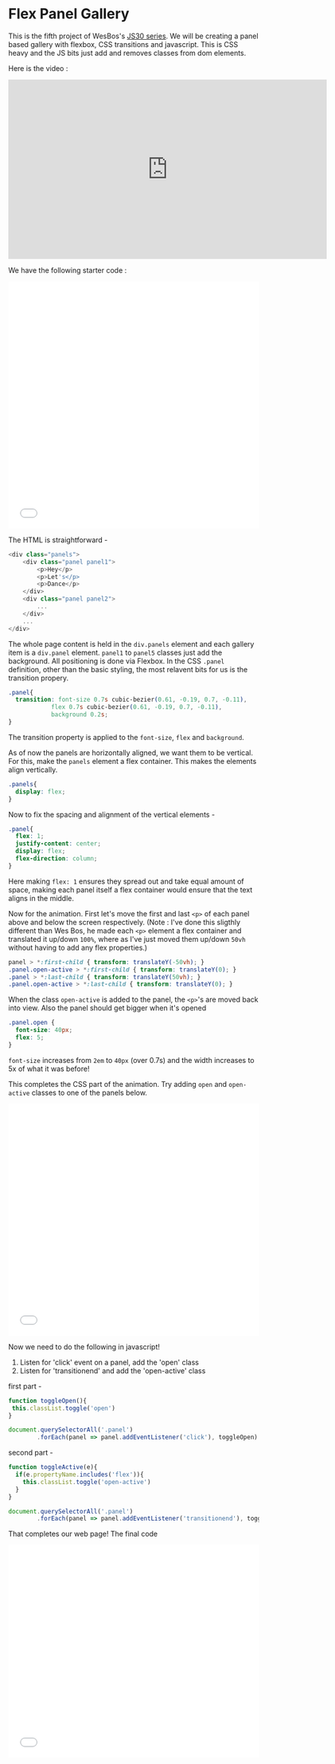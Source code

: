# Flex Panel Gallery

This is the fifth project of WesBos's [JS30 series](https://javascript30.com).
We will be creating a panel based gallery with flexbox, CSS transitions and javascript. This is CSS heavy and the JS bits just add and removes classes from dom elements.

Here is the video :

<iframe width="640" height="360" src="https://www.youtube.com/embed/9eif30i26jg?list=PLu8EoSxDXHP6CGK4YVJhL_VWetA865GOH" frameborder="0" allow="autoplay; encrypted-media" allowfullscreen></iframe>

We have the following starter code :

<iframe height='496' scrolling='no' title='JS30-05-flex-gallery-a' src='//codepen.io/deepakkarki/embed/mKqjVo/?height=496&theme-id=dark&default-tab=css,result&embed-version=2' frameborder='no' allowtransparency='true' allowfullscreen='true' style='width: 100%;'>See the Pen <a href='https://codepen.io/deepakkarki/pen/mKqjVo/'>JS30-05-flex-gallery-a</a> by Deepak Karki (<a href='https://codepen.io/deepakkarki'>@deepakkarki</a>) on <a href='https://codepen.io'>CodePen</a>.
</iframe>

The HTML is straightforward -

```js
<div class="panels">
    <div class="panel panel1">
        <p>Hey</p>
        <p>Let's</p>
        <p>Dance</p>
    </div>
    <div class="panel panel2">
        ...
    </div>
    ...
</div>
```

The whole page content is held in the `div.panels` element and each gallery item is a `div.panel` element. `panel1` to `panel5` classes just add the background. All positioning is done via Flexbox. In the CSS `.panel` definition, other than the basic styling, the most relavent bits for us is the transition propery. 

```css
.panel{
  transition: font-size 0.7s cubic-bezier(0.61, -0.19, 0.7, -0.11),
            flex 0.7s cubic-bezier(0.61, -0.19, 0.7, -0.11),
            background 0.2s;
}
```

The transition property is applied to the `font-size`, `flex` and `background`. 


As of now the panels are horizontally aligned, we want them to be vertical. For this, make the `panels` element a flex container. This makes the elements align vertically.

```css
.panels{
  display: flex;
}
```

Now to fix the spacing and alignment of the vertical elements -

```css
.panel{
  flex: 1;
  justify-content: center;
  display: flex;
  flex-direction: column;
}
```

Here making `flex: 1` ensures they spread out and take equal amount of space, making each panel itself a flex container would ensure that the text aligns in the middle. 


Now for the animation. First let's move the first and last `<p>` of each panel above and below the screen respectively. 
(Note : I've done this sligthly different than Wes Bos, he made each `<p>` element a flex container and translated it up/down `100%`, where as I've just moved them up/down `50vh` without having to add any flex properties.)

```css
panel > *:first-child { transform: translateY(-50vh); }
.panel.open-active > *:first-child { transform: translateY(0); }
.panel > *:last-child { transform: translateY(50vh); }
.panel.open-active > *:last-child { transform: translateY(0); }
```

When the class `open-active` is added to the panel, the `<p>`'s are moved back into view. Also the panel should get bigger when it's opened

```css
.panel.open {
  font-size: 40px;
  flex: 5;
}
```

`font-size` increases from `2em` to `40px` (over 0.7s) and the width increases to 5x of what it was before!

This completes the CSS part of the animation. Try adding `open` and `open-active` classes to one of the panels below.

<iframe height='465' scrolling='no' title='JS30-05-flex-gallery-b' src='//codepen.io/deepakkarki/embed/OEOwEy/?height=465&theme-id=dark&default-tab=css,result&embed-version=2' frameborder='no' allowtransparency='true' allowfullscreen='true' style='width: 100%;'>See the Pen <a href='https://codepen.io/deepakkarki/pen/OEOwEy/'>JS30-05-flex-gallery-b</a> by Deepak Karki (<a href='https://codepen.io/deepakkarki'>@deepakkarki</a>) on <a href='https://codepen.io'>CodePen</a>.
</iframe>


Now we need to do the following in javascript!

1. Listen for 'click' event on a panel, add the 'open' class
2. Listen for 'transitionend' and add the 'open-active' class

first part -

```js
function toggleOpen(){
 this.classList.toggle('open')
}

document.querySelectorAll('.panel')
        .forEach(panel => panel.addEventListener('click'), toggleOpen)
```

second part -

```js
function toggleActive(e){
  if(e.propertyName.includes('flex')){
    this.classList.toggle('open-active')
  }
}

document.querySelectorAll('.panel')
        .forEach(panel => panel.addEventListener('transitionend'), toggleActive)
```

That completes our web page! The final code

<iframe height='427' scrolling='no' title='JS30-05-flex-gallery-c' src='//codepen.io/deepakkarki/embed/ERbMMe/?height=427&theme-id=dark&default-tab=css,result&embed-version=2' frameborder='no' allowtransparency='true' allowfullscreen='true' style='width: 100%;'>See the Pen <a href='https://codepen.io/deepakkarki/pen/ERbMMe/'>JS30-05-flex-gallery-c</a> by Deepak Karki (<a href='https://codepen.io/deepakkarki'>@deepakkarki</a>) on <a href='https://codepen.io'>CodePen</a>.
</iframe>